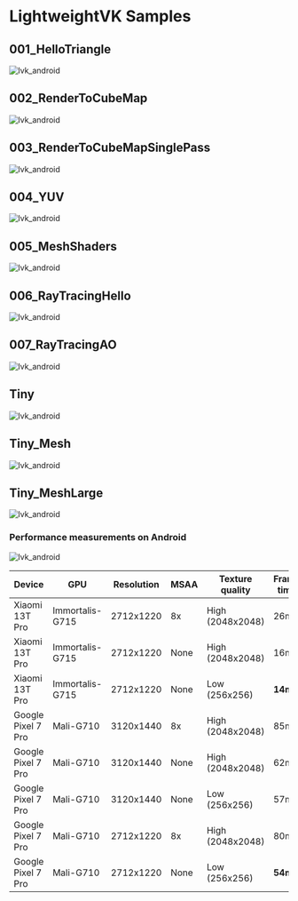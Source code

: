 # LightweightVK Samples

## 001_HelloTriangle

![lvk_android](../.github/samples/001_HelloTriangle.jpg)

## 002_RenderToCubeMap

![lvk_android](../.github/samples/002_RenderToCubeMap.jpg)

## 003_RenderToCubeMapSinglePass

![lvk_android](../.github/samples/003_RenderToCubeMapSinglePass.jpg)

## 004_YUV

![lvk_android](../.github/samples/004_YUV.jpg)

## 005_MeshShaders

![lvk_android](../.github/samples/005_MeshShaders.jpg)

## 006_RayTracingHello

![lvk_android](../.github/samples/006_RayTracingHello.jpg)

## 007_RayTracingAO

![lvk_android](../.github/samples/007_RayTracingAO.jpg)

## Tiny

![lvk_android](../.github/samples/Tiny.jpg)

## Tiny_Mesh

![lvk_android](../.github/samples/Tiny_Mesh.jpg)

## Tiny_MeshLarge

![lvk_android](../.github/samples/Tiny_MeshLarge.jpg)

### Performance measurements on Android

![lvk_android](../.github/samples/tiny_mesh_large_android.jpg)

|Device|GPU|Resolution|MSAA|Texture quality|Frame time|
|---|---|---|---|---|---|
|Xiaomi 13T Pro|Immortalis-G715|2712x1220|8x|High (2048x2048)|26ms|
|Xiaomi 13T Pro|Immortalis-G715|2712x1220|None|High (2048x2048)|16ms|
|Xiaomi 13T Pro|Immortalis-G715|2712x1220|None|Low (256x256)|**14ms**|
|Google Pixel 7 Pro|Mali-G710|3120x1440|8x|High (2048x2048)|85ms|
|Google Pixel 7 Pro|Mali-G710|3120x1440|None|High (2048x2048)|62ms|
|Google Pixel 7 Pro|Mali-G710|3120x1440|None|Low (256x256)|57ms|
|Google Pixel 7 Pro|Mali-G710|2712x1220|8x|High (2048x2048)|80ms|
|Google Pixel 7 Pro|Mali-G710|2712x1220|None|Low (256x256)|**54ms**|

